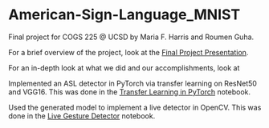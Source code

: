 # American-Sign-Language_MNIST
 Final project for COGS 225 @ UCSD by Maria F. Harris and Roumen Guha.
 
 For a brief overview of the project, look at the [Final Project Presentation](https://github.com/roumenguha/American-Sign-Language_MNIST/blob/master/COGS%20225%20Final%20Project%20Presentation.pdf).
 
 For an in-depth look at what we did and our accomplishments, look at 
 
 Implemented an ASL detector in PyTorch via transfer learning on ResNet50 and VGG16. This was done in the [Transfer Learning in PyTorch](https://github.com/roumenguha/American-Sign-Language_MNIST/blob/master/Transfer%20Learning%20in%20PyTorch.ipynb) notebook. 
 
 Used the generated model to implement a live detector in OpenCV. This was done in the [Live Gesture Detector](https://github.com/roumenguha/American-Sign-Language_MNIST/blob/master/Live%20Gesture%20Detector.ipynb) notebook. 
 
